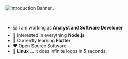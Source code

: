 <img src="https://raw.githubusercontent.com/kha7iq/kha7iq/main/assets/dev.png" alt="Introduction Banner.." style="text-align: center; margin-bottom: 30px;" />

-   :computer: I am working as **Analyst and Software Developer**
-   :monocle_face: Interested in everything **Node.js**
-   :seedling: Currently learning **Flutter**
-   :heart: Open Source Software
-   :penguin: **Linux** ... it does infinite loops in 5 seconds.